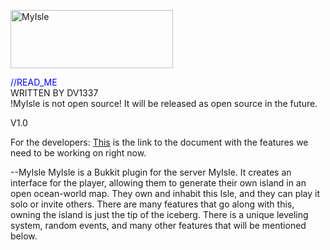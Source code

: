 <a href="http://cooltext.com"><img src="http://images.cooltext.com/2774578.png" width="260" height="93" alt="MyIsle
" /></a>

<html>
<body>
<font color = blue> //READ_ME </font>
<br>
WRITTEN BY DV1337
<br>
!MyIsle is not open source! It will be released as open source in the future.

V1.0

For the developers: <a href>This</a> is the link to the document with the features we need to be working on right now.

--MyIsle
MyIsle is a Bukkit plugin for the server MyIsle. It creates an interface for the player, allowing them to generate their own island in an open ocean-world map. They own and inhabit this Isle, and they can play it solo or invite others. There are many features that go along with this, owning the island is just the tip of the iceberg. There is a unique leveling system, random events, and many other features that will be mentioned below.







